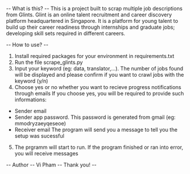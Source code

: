-- What is this? --
This is a project built to scrap multiple job descriptions from Glints. 
Glint is an online talent recruitment and career discovery platform headquartered in Singapore. 
It is a platform for young talent to build up their career readiness through internships and graduate jobs; developing skill sets required in different careers.

-- How to use? -- 
1. Install required packages for your environment in requirements.txt
2. Run the file scrape_glints.py 
3. Input your keyword (eg: data, translator,...). The number of jobs found will be displayed 
and please confirm if you want to crawl jobs with the keyword (y/n)
4. Choose yes or no whether you want to recieve progress notifications through emails
If you choose yes, you will be required to provide such informations:
  - Sender email
  - Sender app password. This password is generated from gmail (eg: mmodryzaeyqeseoe)
  - Receiver email
The program will send you a message to tell you the setup was sucessful
5. The prgramm will start to run. If the program finished or ran into error, you will receive messages

-- Author -- Vi Pham
-- Thank you! --
